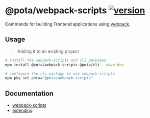 # @pota/webpack-scripts [![version](https://img.shields.io/npm/v/@pota/webpack-scripts.svg?label=%20)](https://npmjs.org/package/@pota/webpack-scripts)

Commands for building Frontend applications using [webpack](https://github.com/webpack/webpack).

## Usage

> Adding it to an existing project

```bash
# install the webpack-scripts and cli packages
npm install @pota/webpack-scripts @pota/cli --save-dev

# configure the cli package to use webpack-scripts
npm pkg set pota="@pota/webpack-scripts"
```

## Documentation

- [webpack-scripts](https://mediamonks.github.io/pota/scripts/webpack)
- [extending](https://github.com/mediamonks/pota/blob/main/core/cli/docs/extending.md)
